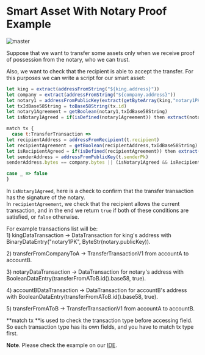 # Smart Asset With Notary Proof Example
![master](https://img.shields.io/badge/node-1.1-4bc51d.svg)

Suppose that we want to transfer some assets only when we receive proof of possession from the notary, who we can trust.

Also, we want to check that the recipient is able to accept the transfer. For this purposes we can write a script for our smart asset:

```js
let king = extract(addressFromString("${king.address}"))
let company = extract(addressFromString("${company.address}"))
let notary1 = addressFromPublicKey(extract(getByteArray(king,"notary1PK")))
let txIdBase58String = toBase58String(tx.id)
let notary1Agreement = getBoolean(notary1,txIdBase58String)
let isNotary1Agreed = if(isDefined(notary1Agreement)) then extract(notary1Agreement) else false

match tx { 
  case t:TransferTransaction =>
let recipientAddress = addressFromRecipient(t.recipient)
let recipientAgreement = getBoolean(recipientAddress,txIdBase58String)
let isRecipientAgreed = if(isDefined(recipientAgreement)) then extract(recipientAgreement) else false
let senderAddress = addressFromPublicKey(t.senderPk)
senderAddress.bytes == company.bytes || (isNotary1Agreed && isRecipientAgreed)

case _ => false
}
```

In `isNotary1Agreed`, here is a check to confirm that the transfer transaction has the signature of the notary.   
In `recipientAgreement`, we check that the recipient allows the current   
transaction, and in the end we return `true` if both of these conditions are satisfied, or `false` otherwise.

For example transactions list will be:  
1\) kingDataTransaction -&gt; DataTransaction for king's address with BinaryDataEntry\("notary1PK", ByteStr\(notary.publicKey\)\).

2\) transferFromCompanyToA -&gt; TransferTransactionV1 from accountA to accountB.

3\) notaryDataTransaction -&gt; DataTransaction for notary's address with BooleanDataEntry\(transferFromAToB.id\(\).base58, true\).

4\) accountBDataTransaction -&gt; DataTransaction for accountB's address with BooleanDataEntry\(transferFromAToB.id\(\).base58, true\).

5\) transferFromAToB -&gt; TransferTransactionV1 from accountA to accountB.

**match tx **is used  to check the transaction type before accessing field. So each transaction type has its own fields, and you have to match tx type first.

**Note**. Please check the example on our [IDE](https://ide.wavesplatform.com/).

